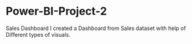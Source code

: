# Power-BI-Project-2
Sales Dashboard
I created a Dashboard from Sales dataset with help of Different types of visuals.
